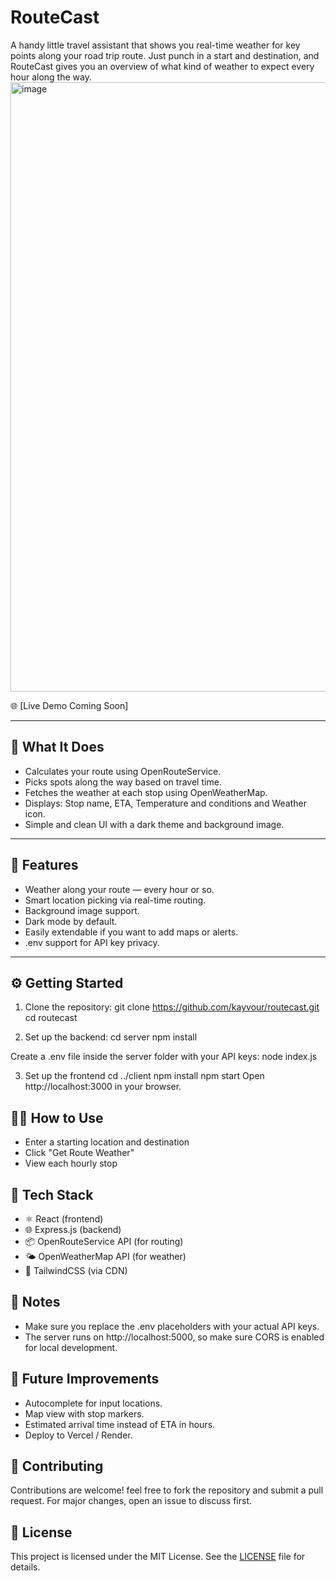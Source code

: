 # RouteCast

A handy little travel assistant that shows you real-time weather for key points along your road trip route. Just punch in a start and destination, and RouteCast gives you an overview of what kind of weather to expect every hour along the way.
<img width="1919" height="975" alt="image" src="https://github.com/user-attachments/assets/121203e3-5a73-4d3c-83f4-abb68139dbb0" />

🌐 [Live Demo Coming Soon]

---

## 📝 What It Does
- Calculates your route using OpenRouteService.
- Picks spots along the way based on travel time.
- Fetches the weather at each stop using OpenWeatherMap.
- Displays: Stop name, ETA, Temperature and conditions and Weather icon.
- Simple and clean UI with a dark theme and background image.
---

## 🚀 Features
- Weather along your route — every hour or so.
- Smart location picking via real-time routing.
- Background image support.
- Dark mode by default.
- Easily extendable if you want to add maps or alerts.
- .env support for API key privacy.

---

## ⚙️ Getting Started
1. Clone the repository:
git clone https://github.com/kayvour/routecast.git cd routecast

2. Set up the backend:
cd server
npm install

Create a .env file inside the server folder with your API keys:
node index.js

3. Set up the frontend
cd ../client
npm install
npm start
Open http://localhost:3000 in your browser.

## 🧑‍🍳 How to Use
- Enter a starting location and destination
- Click "Get Route Weather"
- View each hourly stop

## 🧰 Tech Stack
- ⚛️ React (frontend)
- 🌐 Express.js (backend)
- 📦 OpenRouteService API (for routing)
- 🌤️ OpenWeatherMap API (for weather)
- 🎨 TailwindCSS (via CDN)

## 📌 Notes
- Make sure you replace the .env placeholders with your actual API keys.
- The server runs on http://localhost:5000, so make sure CORS is enabled for local development.

## 🔮 Future Improvements
- Autocomplete for input locations.
- Map view with stop markers.
- Estimated arrival time instead of ETA in hours.
- Deploy to Vercel / Render.

## 🤝 Contributing
Contributions are welcome! feel free to fork the repository and submit a pull request. For major changes, open an issue to discuss first.

## 📄 License
This project is licensed under the MIT License. See the [LICENSE](LICENSE) file for details.
